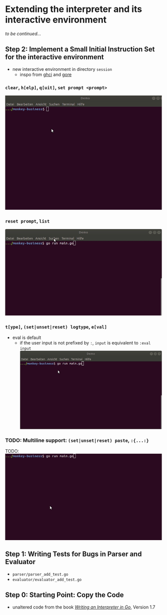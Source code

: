# Extending the interpreter and its interactive environment

 _to be continued..._

## Step 2: Implement a Small Initial Instruction Set for the interactive environment

- new interactive environment in directory `session`
    - inspo from [ghci](https://downloads.haskell.org/~ghc/latest/docs/html/users_guide/ghci.html#ghci-commands) and [gore](https://github.com/motemen/gore) 




### `clear`, `h[elp]`, `q[uit]`, `set prompt <prompt>`
![Demo1](demos/demo1.gif)

### `reset prompt`, `list` 
![Demo2](demos/demo2.gif)

### `t[ype]`,  `(set|unset|reset) logtype`, `e[val]`
- eval is default
    - if the user input is not prefixed by `:`, `input` is equivalent to `:eval input`
![Demo3](demos/demo3.gif)

### TODO: Multiline support: `(set|unset|reset) paste`, `:{...:}`
TODO: ![Demo4](demos/demo4.gif)


## Step 1: Writing Tests for Bugs in Parser and Evaluator

- `parser/parser_add_test.go`
- `evaluator/evaluator_add_test.go`

## Step 0: Starting Point: Copy the Code

- unaltered code from the book [_Writing an Interpreter in Go_](https://interpreterbook.com/), Version 1.7





